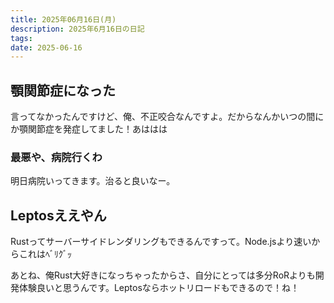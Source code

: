 ```yaml
---
title: 2025年06月16日(月)
description: 2025年6月16日の日記
tags: 
date: 2025-06-16
---
```


## 顎関節症になった
言ってなかったんですけど、俺、不正咬合なんですよ。だからなんかいつの間にか顎関節症を発症してました！あははは
### 最悪や、病院行くわ
明日病院いってきます。治ると良いなー。

## Leptosええやん
Rustってサーバーサイドレンダリングもできるんですって。Node.jsより速いからこれはﾍﾞﾘｸﾞｯ

あとね、俺Rust大好きになっちゃったからさ、自分にとっては多分RoRよりも開発体験良いと思うんです。Leptosならホットリロードもできるので！ね！